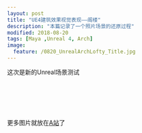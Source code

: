 ```yaml
---
layout: post
title: "UE4建筑效果视觉表现——阁楼"
description: "本篇记录了一个照片场景的还原过程"
modified: 2018-08-20
tags: [Maya ,Unreal 4, Arch]
image:
  feature: /0820_UnrealArchLofty_Title.jpg
---
```


这次是新的Unreal场景测试

<figure>
 <img src="https://cdna.artstation.com/p/assets/images/images/012/409/916/large/matrix-64-highresscreenshot-00004-00025-06.jpg?1534670561" alt="">
</figure>

<figure>
 <img src="https://cdnb.artstation.com/p/assets/images/images/012/409/823/large/matrix-64-highresscreenshot00001.jpg?1534670146" alt="">
</figure>

<figure>
 <img src="https://cdnb.artstation.com/p/assets/images/images/012/409/931/large/matrix-64-highresscreenshot-00004-00025-04.jpg?1534670576" alt="">
</figure>

<figure>
 <img src="https://cdnb.artstation.com/p/assets/images/images/012/409/929/large/matrix-64-highresscreenshot-00004-00025-09.jpg?1534670576" alt="">
</figure>

<figure>
 <img src="https://cdnb.artstation.com/p/assets/images/images/012/409/909/large/matrix-64-highresscreenshot-00004-00025-20.jpg?1534670545" alt="">
</figure>

<figure>
 <img src="https://cdna.artstation.com/p/assets/images/images/012/409/928/large/matrix-64-highresscreenshot-00004-00025-19.jpg?1534670573" alt="">
</figure>

更多图片就放在[A站](https://www.artstation.com/artwork/eOBwZ)了